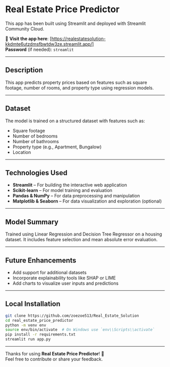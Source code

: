 # Real Estate Price Predictor

This app has been built using Streamlit and deployed with Streamlit Community Cloud.

🔗 **Visit the app here**: [https://realestatesolution-kkdmte6utzdmsfbwtdw3ze.streamlit.app/]  
 **Password** (if needed): `streamlit`

---

## Description

This app predicts property prices based on features such as square footage, number of rooms, and property type using regression models.

---

## Dataset

The model is trained on a structured dataset with features such as:
- Square footage
- Number of bedrooms
- Number of bathrooms
- Property type (e.g., Apartment, Bungalow)
- Location

---

## Technologies Used

- **Streamlit** – For building the interactive web application  
- **Scikit-learn** – For model training and evaluation  
- **Pandas & NumPy** – For data preprocessing and manipulation  
- **Matplotlib & Seaborn** – For data visualization and exploration (optional)

---

## Model Summary

Trained using Linear Regression and Decision Tree Regressor on a housing dataset. It includes feature selection and mean absolute error evaluation.

---

## Future Enhancements

- Add support for additional datasets  
- Incorporate explainability tools like SHAP or LIME  
- Add charts to visualize user inputs and predictions

---

## Local Installation

```bash
git clone https://github.com/zoezoe513/Real_Estate_Solution
cd real_estate_price_predictor
python -m venv env
source env/bin/activate  # On Windows use `env\\Scripts\\activate`
pip install -r requirements.txt
streamlit run app.py
```

---

Thanks for using **Real Estate Price Predictor**! 🙌  
Feel free to contribute or share your feedback.
